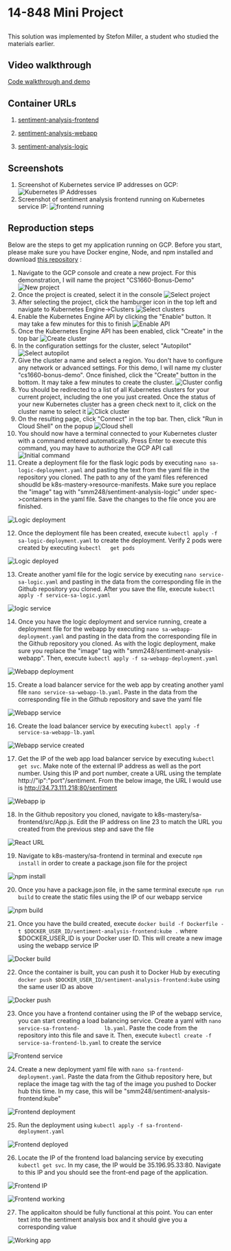# 14-848 Mini Project

##
This solution was implemented by Stefon Miller, a student who studied the materials earlier. 

## Video walkthrough
[Code walkthrough and demo](https://www.youtube.com/watch?v=zG5EXmwwX14)

## Container URLs
1. [sentiment-analysis-frontend](https://hub.docker.com/repository/docker/smm248/sentiment-analysis-frontend)

2. [sentiment-analysis-webapp](https://hub.docker.com/repository/docker/smm248/sentiment-analysis-webapp)

3. [sentiment-analysis-logic](https://hub.docker.com/repository/docker/smm248/sentiment-analysis-logic)

## Screenshots
1. Screenshot of Kubernetes service IP addresses on GCP:
![Kubernetes IP Addresses](./Sentiment-Analysis/service-ips.PNG)
2. Screenshot of sentiment analysis frontend running on Kubernetes service IP:
 ![frontend running](./Sentiment-Analysis/kubernetes-running.PNG)
 
 ## Reproduction steps
 Below are the steps to get my application running on GCP. Before you start, please make sure you have Docker engine, Node, and npm installed and download [this repository](https://github.com/rinormaloku/k8s-mastery) :
 
 1. Navigate to the GCP console and create a new project. For this demonstration, I will name the project "CS1660-Bonus-Demo"
 ![New project](./Sentiment-Analysis/new-project.PNG)
 2. Once the project is created, select it in the console
 ![Select project](./Sentiment-Analysis/select-project.PNG)
 3. After selecting the project, click the hamburger icon in the top left and navigate to Kubernetes Engine->Clusters
 ![Select clusters](./Sentiment-Analysis/select-clusters.PNG)
 4. Enable the Kubernetes Engine API by clicking the "Enable" button. It may take a few minutes for this to finish
 ![Enable API](./Sentiment-Analysis/enable-api.PNG)
 5. Once the Kubernetes Engine API has been enabled, click "Create" in the top bar
 ![Create cluster](./Sentiment-Analysis/create-cluster.PNG)
 6. In the configuration settings for the cluster, select "Autopilot"
 ![Select autopilot](./Sentiment-Analysis/select-autopilot.PNG)
 7. Give the cluster a name and select a region. You don't have to configure any network or advanced settings. For this demo, I will name my cluster "cs1660-bonus-demo". Once finished, click the "Create" button in the bottom. It may take a few minutes to create the cluster. 
 ![Cluster config](./Sentiment-Analysis/cluster-config.PNG)
 8. You should be redirected to a list of all Kubernetes clusters for your current project, including the one you just created. Once the status of your new Kubernetes cluster has a green check next to it, click on the cluster name to select it
 ![Click cluster](./Sentiment-Analysis/click-cluster.PNG)
 9. On the resulting page, click "Connect" in the top bar. Then, click "Run in Cloud Shell" on the popup
 ![Cloud shell](./Sentiment-Analysis/cloud-shell.PNG)
 10. You should now have a terminal connected to your Kubernetes cluster with a command entered automatically. Press Enter to execute this command, you may have to authorize the GCP API call
 ![Initial command](./Sentiment-Analysis/initial-command.PNG)
 11. Create a deployment file for the flask logic pods by executing ``nano sa-logic-deployment.yaml`` and pasting the text from the yaml file in the repository you cloned. The     path to any of the yaml files referenced shoudld be k8s-mastery->resource-manifests. Make sure you replace the "image" tag with "smm248/sentiment-analysis-logic" under spec-     >containers in the yaml file. Save the changes to the file once you are finished.
 
 ![Logic deployment](./Sentiment-Analysis/logic-deployment.PNG)
 
 12. Once the deployment file has been created, execute ``kubectl apply -f sa-logic-deployment.yaml`` to create the deployment. Verify 2 pods were created by executing ``kubectl   get pods``
 
 ![Logic deployed](./Sentiment-Analysis/logic-deployment-done.PNG)
 
 13. Create another yaml file for the logic service by executing ``nano service-sa-logic.yaml`` and pasting in the data from the corresponding file in the Github repository you   cloned. After you save the file, execute ``kubectl apply -f service-sa-logic.yaml``
 
 ![logic service](./Sentiment-Analysis/logic-service-done.PNG)

 14. Once you have the logic deployment and service running, create a deployment file for the webapp by executing ``nano sa-webapp-deployment.yaml`` and pasting in the data from   the corresponding file in the Github repository you cloned. As with the logic deployment, make sure you replace the "image" tag with "smm248/sentiment-analysis-webapp". Then,   execute ``kubectl apply -f sa-webapp-deployment.yaml``
 
 ![Webapp deployment](./Sentiment-Analysis/webapp-deployment-done.PNG)
 
 15. Create a load balancer service for the web app by creating another yaml file ``nano service-sa-webapp-lb.yaml``. Paste in the data from the corresponding file in the Github   repository and save the yaml file
 
 ![Webapp service](./Sentiment-Analysis/webapp-service.PNG)
 
 16. Create the load balancer service by executing ``kubectl apply -f service-sa-webapp-lb.yaml``
 
 ![Webapp service created](./Sentiment-Analysis/webapp-service-done.PNG)
 
 17. Get the IP of the web app load balancer service by executing ``kubectl get svc``. Make note of the external IP address as well as the port number. Using this IP and port     number, create a URL using the template http://"ip":"port"/sentiment. From the below image, the URL I would use is http://34.73.111.218:80/sentiment

 ![Webapp ip](./Sentiment-Analysis/webapp-ip.PNG)
 
 18. In the Github repository you cloned, navigate to k8s-mastery/sa-frontend/src/App.js. Edit the IP address on line 23 to match the URL you created from the previous step and   save the file
 
 ![React URL](./Sentiment-Analysis/react-url.PNG)
 
 19. Navigate to k8s-mastery/sa-frontend in terminal and execute ``npm install`` in order to create a package.json file for the project
 
 ![npm install](./Sentiment-Analysis/npm-install.PNG)
 
 20. Once you have a package.json file, in the same terminal execute ``npm run build`` to create the static files using the IP of our webapp service
 
 ![npm build](./Sentiment-Analysis/npm-build.PNG)
 
 21. Once you have the build created, execute ``docker build -f Dockerfile -t $DOCKER_USER_ID/sentiment-analysis-frontend:kube .`` where $DOCKER_USER_ID is your Docker user ID.   This will create a new image using the webapp service IP
 
 ![Docker build](./Sentiment-Analysis/docker-build.PNG)
 
 22. Once the container is built, you can push it to Docker Hub by executing ``docker push $DOCKER_USER_ID/sentiment-analysis-frontend:kube`` using the same user ID as above 
 
 ![Docker push](./Sentiment-Analysis/docker-push.PNG)
 
 23. Once you have a frontend container using the IP of the webapp service, you can start creating a load balancing service. Create a yaml with ``nano service-sa-frontend-        lb.yaml``. Paste the code from the repository into this file and save it. Then, execute ``kubectl create -f service-sa-frontend-lb.yaml`` to create the service
 
 ![Frontend service](./Sentiment-Analysis/frontend-service.PNG)
 
 24. Create a new deployment yaml file with ``nano sa-frontend-deployment.yaml``. Paste the data from the Github repository here, but replace the image tag with the tag of the     image you pushed to Docker hub this time. In my case, this will be "smm248/sentiment-analysis-frontend:kube"
 
 ![Frontend deployment](./Sentiment-Analysis/frontend-deployment.PNG)
 
 25. Run the deployment using ``kubectl apply -f sa-frontend-deployment.yaml``
 
 ![Frontend deployed](./Sentiment-Analysis/frontend-deployment-done.PNG)
 
 26. Locate the IP of the frontend load balancing service by executing ``kubectl get svc``. In my case, the IP would be 35.196.95.33:80. Navigate to this IP and you should see     the front-end page of the application. 
 
 ![Frontend IP](./Sentiment-Analysis/frontend-ip.PNG)
 
 ![Frontend working](./Sentiment-Analysis/frontend-working.PNG)
 
 27. The applicaiton should be fully functional at this point. You can enter text into the sentiment analysis box and it should give you a corresponding value
 
 ![Working app](./Sentiment-Analysis/backend-working.PNG)
